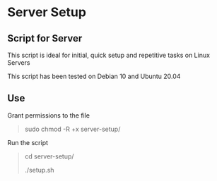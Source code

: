 # Server Setup
## Script for Server
This script is ideal for initial, quick setup and repetitive tasks on Linux Servers

This script has been tested on Debian 10 and Ubuntu 20.04

## Use
Grant permissions to the file
> sudo chmod -R +x server-setup/
    
Run the script
> cd server-setup/
> 
> ./setup.sh
